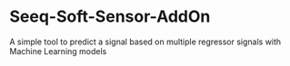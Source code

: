# Seeq-Soft-Sensor-AddOn

A simple tool to predict a signal based on multiple regressor signals with Machine Learning models

